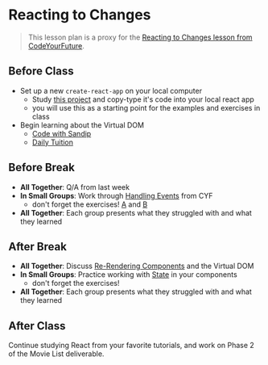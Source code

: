 # Reacting to Changes

> This lesson plan is a proxy for the [Reacting to Changes lesson from CodeYourFuture](https://syllabus.codeyourfuture.io/react/week-2/learning-objectives).

## Before Class

- Set up a new `create-react-app` on your local computer
  - Study [this project](https://github.com/CodeYourFuture/react-pokedex-exercises-solution/tree/week-1-exercise-i) and copy-type it's code into your local react app
  - you will use this as a starting point for the examples and exercises in class
- Begin learning about the Virtual DOM
  - [Code with Sandip](https://www.youtube.com/watch?v=gApwC9Ek9yo)
  - [Daily Tuition](https://www.youtube.com/watch?v=dxz9HZ40h4I)

## Before Break

- **All Together**: Q/A from last week
- **In Small Groups**: Work through [Handling Events](https://syllabus.codeyourfuture.io/react/week-2/lesson#handling-events) from CYF
  - don't forget the exercises! [A](https://syllabus.codeyourfuture.io/react/week-2/lesson#exercise-b-estimate-15-min) and [B](https://syllabus.codeyourfuture.io/react/week-2/lesson#exercise-b-estimate-15-min)
- **All Together**: Each group presents what they struggled with and what they learned

## After Break

- **All Together**: Discuss [Re-Rendering Components](https://syllabus.codeyourfuture.io/react/week-2/lesson#re-rendering-components) and the Virtual DOM
- **In Small Groups**: Practice working with [State](https://syllabus.codeyourfuture.io/react/week-2/lesson#state) in your components
  - don't forget the exercises!
- **All Together**: Each group presents what they struggled with and what they learned

## After Class

Continue studying React from your favorite tutorials, and work on Phase 2 of the Movie List deliverable.
